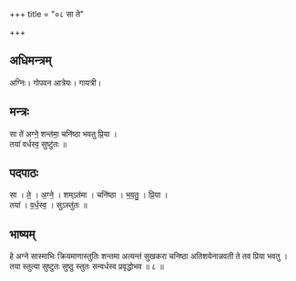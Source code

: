 +++
title = "०८ सा ते"

+++
## अधिमन्त्रम्
अग्निः। गोपवन आत्रेयः। गायत्री।

## मन्त्रः
सा ते॑ अग्ने॒ शन्त॑मा॒ चनि॑ष्ठा भवतु प्रि॒या ।  
तया॑ वर्धस्व॒ सुष्टु॑तः ॥

## पदपाठः
सा । ते॒ । अ॒ग्ने॒ । शम्ऽत॑मा । चनि॑ष्ठा । भ॒व॒तु॒ । प्रि॒या ।  
तया॑ । व॒र्ध॒स्व॒ । सुऽस्तु॑तः ॥

## भाष्यम्
हे अग्ने सास्माभिः क्रियमाणास्तुतिः शन्तमा अत्यन्तं सुखकरा चनिष्ठा अतिशयेनान्नवती ते तव प्रिया भवतु । तया स्तुत्या सुष्टुतः सुष्ठु स्तुतः सन्वर्धस्व प्रवृद्धोभव ॥ ८ ॥
